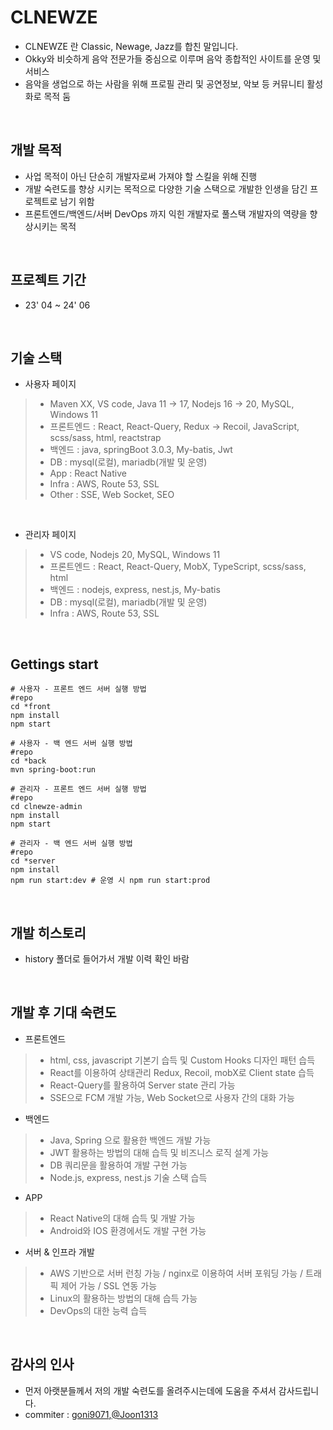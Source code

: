 # CLNEWZE

- CLNEWZE 란 Classic, Newage, Jazz를 합친 말입니다.
- Okky와 비슷하게 음악 전문가들 중심으로 이루며 음악 종합적인 사이트를 운영 및 서비스
- 음악을 생업으로 하는 사람을 위해 프로필 관리 및 공연정보, 악보 등 커뮤니티 활성화로 목적 둠

<br/>

## 개발 목적

- 사업 목적이 아닌 단순히 개발자로써 가져야 할 스킬을 위해 진행
- 개발 숙련도를 향상 시키는 목적으로 다양한 기술 스택으로 개발한 인생을 담긴 프로젝트로 남기 위함
- 프론트엔드/백엔드/서버 DevOps 까지 익힌 개발자로 풀스택 개발자의 역량을 향상시키는 목적

<br/>

## 프로젝트 기간

- 23' 04 ~ 24' 06

<br/>

## 기술 스택

- 사용자 페이지

> - Maven XX, VS code, Java 11 -> 17, Nodejs 16 -> 20, MySQL, Windows 11
> - 프론트엔드 : React, React-Query, Redux -> Recoil, JavaScript, scss/sass, html, reactstrap
> - 백엔드 : java, springBoot 3.0.3, My-batis, Jwt
> - DB : mysql(로컬), mariadb(개발 및 운영)
> - App : React Native
> - Infra : AWS, Route 53, SSL
> - Other : SSE, Web Socket, SEO

<br/>

- 관리자 페이지

> - VS code, Nodejs 20, MySQL, Windows 11
> - 프론트엔드 : React, React-Query, MobX, TypeScript, scss/sass, html
> - 백엔드 : nodejs, express, nest.js, My-batis
> - DB : mysql(로컬), mariadb(개발 및 운영)
> - Infra : AWS, Route 53, SSL

<br/>

## Gettings start

```
# 사용자 - 프론트 엔드 서버 실행 방법
#repo
cd *front
npm install
npm start

# 사용자 - 백 엔드 서버 실행 방법
#repo
cd *back
mvn spring-boot:run

# 관리자 - 프론트 엔드 서버 실행 방법
#repo
cd clnewze-admin
npm install
npm start

# 관리자 - 백 엔드 서버 실행 방법
#repo
cd *server
npm install
npm run start:dev # 운영 시 npm run start:prod
```

<br/>

## 개발 히스토리

- history 폴더로 들어가서 개발 이력 확인 바람

<br/>

## 개발 후 기대 숙련도

- 프론트엔드

> - html, css, javascript 기본기 습득 및 Custom Hooks 디자인 패턴 습득
> - React를 이용하여 상태관리 Redux, Recoil, mobX로 Client state 습득
> - React-Query를 활용하여 Server state 관리 가능
> - SSE으로 FCM 개발 가능, Web Socket으로 사용자 간의 대화 가능

- 백엔드

> - Java, Spring 으로 활용한 백엔드 개발 가능
> - JWT 활용하는 방법의 대해 습득 및 비즈니스 로직 설계 가능
> - DB 쿼리문을 활용하여 개발 구현 가능
> - Node.js, express, nest.js 기술 스택 습득

- APP

> - React Native의 대해 습득 및 개발 가능
> - Android와 IOS 환경에서도 개발 구현 가능

- 서버 & 인프라 개발

> - AWS 기반으로 서버 런칭 가능 / nginx로 이용하여 서버 포워딩 가능 / 트래픽 제어 가능 / SSL 연동 가능
> - Linux의 활용하는 방법의 대해 습득 가능
> - DevOps의 대한 능력 습득

<br/>

## 감사의 인사

- 먼저 아랫분들께서 저의 개발 숙련도를 올려주시는데에 도움을 주셔서 감사드립니다.
- commiter : [goni9071](https://github.com/goni9071),[@Joon1313](https://github.com/Joon1313)
